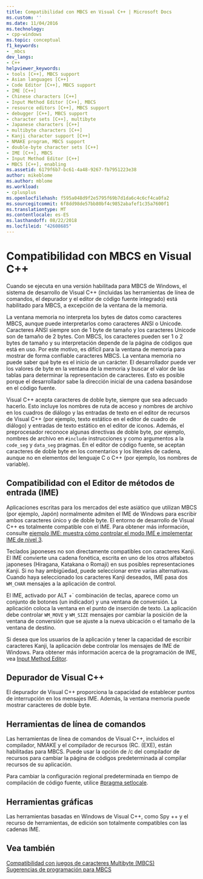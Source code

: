 ```yaml
---
title: Compatibilidad con MBCS en Visual C++ | Microsoft Docs
ms.custom: ''
ms.date: 11/04/2016
ms.technology:
- cpp-windows
ms.topic: conceptual
f1_keywords:
- _mbcs
dev_langs:
- C++
helpviewer_keywords:
- tools [C++], MBCS support
- Asian languages [C++]
- Code Editor [C++], MBCS support
- IME [C++]
- Chinese characters [C++]
- Input Method Editor [C++], MBCS
- resource editors [C++], MBCS support
- debugger [C++], MBCS support
- character sets [C++], multibyte
- Japanese characters [C++]
- multibyte characters [C++]
- Kanji character support [C++]
- NMAKE program, MBCS support
- double-byte character sets [C++]
- IME [C++], MBCS
- Input Method Editor [C++]
- MBCS [C++], enabling
ms.assetid: 6179f6b7-bc61-4a48-9267-fb7951223e38
author: mikeblome
ms.author: mblome
ms.workload:
- cplusplus
ms.openlocfilehash: f595a048d9f2e5795f69b7d1da6c4c6cf4ca0fa2
ms.sourcegitcommit: 6f8dd98de57bb80bf4c9852abafef1c35a7600f1
ms.translationtype: MT
ms.contentlocale: es-ES
ms.lasthandoff: 08/22/2018
ms.locfileid: "42608685"
---
```

# <a name="mbcs-support-in-visual-c"></a>Compatibilidad con MBCS en Visual C++
Cuando se ejecuta en una versión habilitada para MBCS de Windows, el sistema de desarrollo de Visual C++ (incluidas las herramientas de línea de comandos, el depurador y el editor de código fuente integrado) está habilitado para MBCS, a excepción de la ventana de la memoria.  
  
 La ventana memoria no interpreta los bytes de datos como caracteres MBCS, aunque puede interpretarlos como caracteres ANSI o Unicode. Caracteres ANSI siempre son de 1 byte de tamaño y los caracteres Unicode son de tamaño de 2 bytes. Con MBCS, los caracteres pueden ser 1 o 2 bytes de tamaño y su interpretación depende de la página de códigos que está en uso. Por este motivo, es difícil para la ventana de memoria para mostrar de forma confiable caracteres MBCS. La ventana memoria no puede saber qué byte es el inicio de un carácter. El desarrollador puede ver los valores de byte en la ventana de la memoria y buscar el valor de las tablas para determinar la representación de caracteres. Esto es posible porque el desarrollador sabe la dirección inicial de una cadena basándose en el código fuente.  
  
 Visual C++ acepta caracteres de doble byte, siempre que sea adecuado hacerlo. Esto incluye los nombres de ruta de acceso y nombres de archivo en los cuadros de diálogo y las entradas de texto en el editor de recursos de Visual C++ (por ejemplo, texto estático en el editor de cuadro de diálogo) y entradas de texto estático en el editor de iconos. Además, el preprocesador reconoce algunas directivas de doble byte, por ejemplo, nombres de archivo en `#include` instrucciones y como argumentos a la `code_seg` y `data_seg` pragmas. En el editor de código fuente, se aceptan caracteres de doble byte en los comentarios y los literales de cadena, aunque no en elementos del lenguaje C o C++ (por ejemplo, los nombres de variable).  
  
##  <a name="_core_support_for_the_input_method_editor_.28.ime.29"></a> Compatibilidad con el Editor de métodos de entrada (IME)  
 Aplicaciones escritas para los mercados del este asiático que utilizan MBCS (por ejemplo, Japón) normalmente admiten el IME de Windows para escribir ambos caracteres único y de doble byte. El entorno de desarrollo de Visual C++ es totalmente compatible con el IME. Para obtener más información, consulte [ejemplo IME: muestra cómo controlar el modo IME e implementar IME de nivel 3](http://msdn.microsoft.com/87ebdf65-cef0-451d-a6fc-d5fb64178b14).  
  
 Teclados japoneses no son directamente compatibles con caracteres Kanji. El IME convierte una cadena fonética, escrita en uno de los otros alfabetos japoneses (Hiragana, Katakana o Romaji) en sus posibles representaciones Kanji. Si no hay ambigüedad, puede seleccionar entre varias alternativas. Cuando haya seleccionado los caracteres Kanji deseados, IME pasa dos `WM_CHAR` mensajes a la aplicación de control.  
  
 El IME, activado por ALT +\` combinación de teclas, aparece como un conjunto de botones (un indicador) y una ventana de conversión. La aplicación coloca la ventana en el punto de inserción de texto. La aplicación debe controlar `WM_MOVE` y `WM_SIZE` mensajes por cambiar la posición de la ventana de conversión que se ajuste a la nueva ubicación o el tamaño de la ventana de destino.  
  
 Si desea que los usuarios de la aplicación y tener la capacidad de escribir caracteres Kanji, la aplicación debe controlar los mensajes de IME de Windows. Para obtener más información acerca de la programación de IME, vea [Input Method Editor](/previous-versions/windows/desktop/ms776145\(v=vs.85\)).  
  
## <a name="visual-c-debugger"></a>Depurador de Visual C++  
 El depurador de Visual C++ proporciona la capacidad de establecer puntos de interrupción en los mensajes IME. Además, la ventana memoria puede mostrar caracteres de doble byte.  
  
## <a name="command-line-tools"></a>Herramientas de línea de comandos  
 Las herramientas de línea de comandos de Visual C++, incluidos el compilador, NMAKE y el compilador de recursos (RC. (EXE), están habilitadas para MBCS. Puede usar la opción de /c del compilador de recursos para cambiar la página de códigos predeterminada al compilar recursos de su aplicación.  
  
 Para cambiar la configuración regional predeterminada en tiempo de compilación de código fuente, utilice [#pragma setlocale](../preprocessor/setlocale.md).  
  
## <a name="graphical-tools"></a>Herramientas gráficas  
 Las herramientas basadas en Windows de Visual C++, como Spy ++ y el recurso de herramientas, de edición son totalmente compatibles con las cadenas IME.  
  
## <a name="see-also"></a>Vea también  
 [Compatibilidad con juegos de caracteres Multibyte (MBCS)](../text/support-for-multibyte-character-sets-mbcss.md)   
 [Sugerencias de programación para MBCS](../text/mbcs-programming-tips.md)